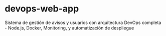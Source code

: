 # devops-web-app
Sistema de gestión de avisos y usuarios con arquitectura DevOps completa - Node.js, Docker, Monitoring, y automatización de despliegue

